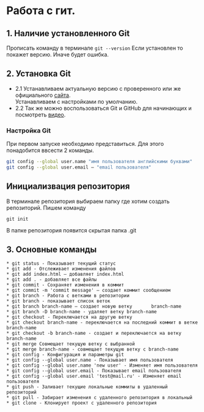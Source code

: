 # Работа с гит.

## 1. Наличие установленного Git
Прописать команду в терминале  `git --version` Если установлен то покажет версию. Иначе будет ошибка. 
## 2. Установка Git 
* 2.1 Устанавливаем актуальную версию с проверенного или же официального [сайта](https://git-scm.com/).  
Устанавливаем с настройками по умолчанию.
* 2.2 Так же можно воспользоваться Git и GitHub для начинающих и посмотреть [видео](https://www.youtube.com/watch?v=zZBiln_2FhM).
### Настройка Git
При первом запуске необходимо представиться. Для этого понадобится ввсести 2 команды. 
```Bash
git config --global user.name "имя пользователя английскими буквами"
git config --global user.email — "email пользователя"
```
## Инициализвация репозитория 
В терминале репозитория выбираем папку где хотим создать репозиторий. Пишем команду  
``` 
git init 
```
В папке репозитория появится скрытая папка .git
## 3. Основные команды 
`````` * git init - Позволяет проинициализировать репозиторий в текущей папке.   
* git status - Показывает текущий статус  
* git add - Отслеживает изменения файлов  
* git add index.html — добавляет index.html  
* git add . - добавляет все файлы  
* git commit - Сохраняет изменения в коммит  
* git commit -m 'commit message' — создает коммит сообщением  
* git branch - Работа с ветками в репозитории  
* git branch - показывает список веток  
* git branch branch-name — создает новую ветку       branch-name      
* git branch -D branch-name - удаляет ветку branch-name  
* git checkout - Переключается на другую ветку  
* git checkout branch-name - переключается на последний коммит в веткe branch-name
* git checkout -b branch-name - создает и переключается на ветку branch-name  
* git merge Совмещает текущую ветку с выбранной  
* git merge branch-name - совмещает текущую ветку с branch-name  
* git config - Конфигурация и параметры git  
* git config --global user.name - Показывает имя пользователя  
* git config --global user.name 'new user' - Изменяет имя пользователя  
* git config --global user.email - Показывает email пользователя  
* git config --global user.email 'test@mail.ru' - Изменяет email пользователя  
* git push - Заливает текущие локальные коммиты в удаленный   репозиторий  
* git pull - Забирает изменения с удаленного репозитория в локальный    
* git clone - Клонирует проект с удаленного репозитория  